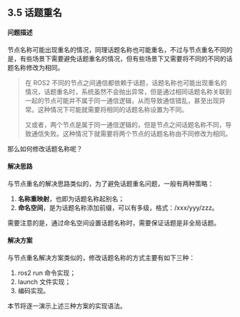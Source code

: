 ## 3.5 话题重名

#### 问题描述

节点名称可能出现重名的情况，同理话题名称也可能重名，不过与节点重名不同的是，有些场景下需要避免话题重名的情况，但有些场景下又需要将不同的不同的话题名称修改为相同。

> 在 ROS2 不同的节点之间通信都依赖于话题，话题名称也可能出现重名的情况，话题重名时，系统虽然不会抛出异常，但是通过相同话题名称关联到一起的节点可能并不属于同一通信逻辑，从而导致通信错乱，甚至出现异常。这种情况下可能就需要将相同的话题名称设置为不同。
>
> 又或者，两个节点是属于同一通信逻辑的，但是节点之间话题名称不同，导致通信失败。这种情况下就需要将两个节点的话题名称由不同修改为相同。

那么如何修改话题名称呢？

#### 解决思路

与节点重名的解决思路类似的，为了避免话题重名问题，一般有两种策略：

1. **名称重映射**，也即为话题名称起别名；
2. **命名空间**，是为话题名称添加前缀，可以有多级，格式：/xxx/yyy/zzz。

需要注意的是，通过命名空间设置话题名称时，需要保证话题是非全局话题。

#### 解决方案

与节点重名解决方案类似的，修改话题名称的方式主要有如下三种：

1. ros2 run 命令实现；
2. launch 文件实现；
3. 编码实现。

本节将逐一演示上述三种方案的实现语法。

